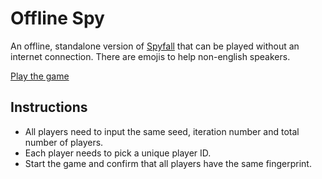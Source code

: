 # Offline Spy

An offline, standalone version of [Spyfall](https://hwint.ru/portfolio-item/spyfall/) that can be played without an internet connection.
There are emojis to help non-english speakers.

[Play the game](http://spy.verybadfrags.com)

## Instructions

* All players need to input the same seed, iteration number and total number of players.
* Each player needs to pick a unique player ID.
* Start the game and confirm that all players have the same fingerprint.
